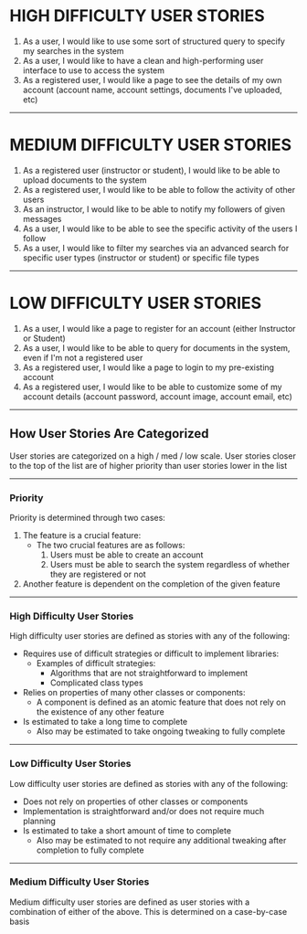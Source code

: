 # HIGH DIFFICULTY USER STORIES
1. As a user, I would like to use some sort of structured query to specify my searches in the system
2. As a user, I would like to have a clean and high-performing user interface to use to access the system
3. As a registered user, I would like a page to see the details of my own account (account name, account settings, documents I've uploaded, etc)

---

# MEDIUM DIFFICULTY USER STORIES
1. As a registered user (instructor or student), I would like to be able to upload documents to the system
2. As a registered user, I would like to be able to follow the activity of other users
3. As an instructor, I would like to be able to notify my followers of given messages
4. As a user, I would like to be able to see the specific activity of the users I follow
5. As a user, I would like to filter my searches via an advanced search for specific user types (instructor or student) or specific file types

---

# LOW DIFFICULTY USER STORIES
1. As a user, I would like a page to register for an account (either Instructor or Student)
2. As a user, I would like to be able to query for documents in the system, even if I'm not a registered user
3. As a registered user, I would like a page to login to my pre-existing account
4. As a registered user, I would like to be able to customize some of my account details (account password, account image, account email, etc)

---


## How User Stories Are Categorized
User stories are categorized on a high / med / low scale. User stories closer to the top of the list are of higher priority than user stories lower in the list

---

### Priority

Priority is determined through two cases:

1. The feature is a crucial feature:
    - The two crucial features are as follows:
        1. Users must be able to create an account
        2. Users must be able to search the system regardless of whether they are registered or not
2. Another feature is dependent on the completion of the given feature

---

### High Difficulty User Stories

High difficulty user stories are defined as stories with any of the following:

- Requires use of difficult strategies or difficult to implement libraries:
    - Examples of difficult strategies:
        - Algorithms that are not straightforward to implement
        - Complicated class types
- Relies on properties of many other classes or components:
    - A component is defined as an atomic feature that does not rely on the existence of any other feature
- Is estimated to take a long time to complete
    - Also may be estimated to take ongoing tweaking to fully complete

---

### Low Difficulty User Stories

Low difficulty user stories are defined as stories with any of the following:

- Does not rely on properties of other classes or components
- Implementation is straightforward and/or does not require much planning
- Is estimated to take a short amount of time to complete
    - Also may be estimated to not require any additional tweaking after completion to fully complete

---

### Medium Difficulty User Stories

Medium difficulty user stories are defined as user stories with a combination of either of the above. This is determined on a case-by-case basis